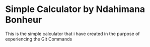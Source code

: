 # Simple Calculator by Ndahimana Bonheur
This is the simple calculator that i have created in the purpose of experiencing the Git Commands